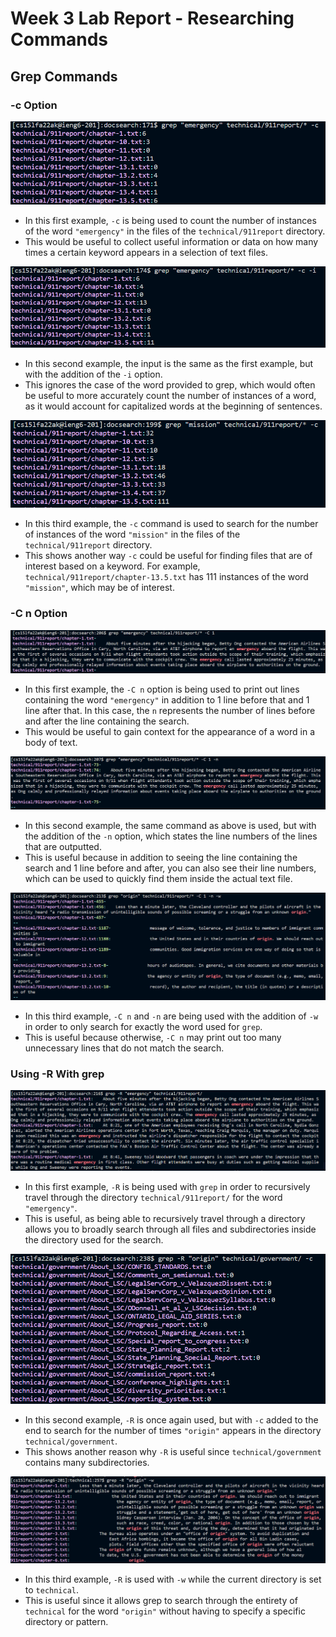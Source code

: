 # Week 3 Lab Report - Researching Commands

## Grep Commands

### **-c Option**

![!image](/images/grep-c1.png)

* In this first example, `-c` is being used to count the number of instances of the word `"emergency"` in the files of the `technical/911report` directory.
* This would be useful to collect useful information or data on how many times a certain keyword appears in a selection of text files. 

![image](/images/grep-c2.png)

* In this second example, the input is the same as the first example, but with the addition of the `-i` option.
* This ignores the case of the word provided to grep, which would often be useful to more accurately count the number of instances of a word, as it would account for capitalized words at the beginning of sentences.

![image](/images/grep-c3.png)

* In this third example, the `-c` command is used to search for the number of instances of the word `"mission"` in the files of the `technical/911report` directory.
* This shows another way `-c` could be useful for finding files that are of interest based on a keyword. For example, `technical/911report/chapter-13.5.txt` has 111 instances of the word `"mission"`, which may be of interest.

### **-C n Option**

![image](/images/grep-Cn1.png)

* In this first example, the `-C n` option is being used to print out lines containing the word `"emergency"` in addition to 1 line before that and 1 line after that. In this case, the `n` represents the number of lines before and after the line containing the search.
* This would be useful to gain context for the appearance of a word in a body of text. 

![image](/images/grep-Cn2.png)

* In this second example, the same command as above is used, but with the addition of the `-n` option, which states the line numbers of the lines that are outputted.
* This is useful because in addition to seeing the line containing the search and 1 line before and after, you can also see their line numbers, which can be used to quickly find them inside the actual text file. 

![image](/images/grep-Cn3.png)
* In this third example, `-C n` and `-n` are being used with the addition of `-w` in order to only search for exactly the word used for `grep`.
* This is useful because otherwise, `-C n` may print out too many unnecessary lines that do not match the search. 

### **Using -R With grep**

![image](/images/grep-R1.png)

* In this first example, `-R` is being used with `grep` in order to recursively travel through the directory `technical/911report/` for the word `"emergency"`.
* This is useful, as being able to recursively travel through a directory allows you to broadly search through all files and subdirectories inside the directory used for the search. 

![image](/images/grep-R2.png)
* In this second example, `-R` is once again used, but with `-c` added to the end to search for the number of times `"origin"` appears in the directory `technical/government`.
* This shows another reason why `-R` is useful since `technical/government` contains many subdirectories.

![image](/images/grep-R3.png)
* In this third example, `-R` is used with `-w` while the current directory is set to `technical`.
* This is useful since it allows grep to search through the entirety of `technical` for the word `"origin"` without having to specify a specific directory or pattern.
